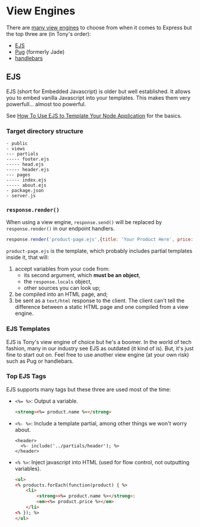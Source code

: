 # View Engines
There are [many view engines](https://expressjs.com/en/resources/template-engines.html) to choose from when it comes to Express but the top three are (in Tony's order):
- [EJS](https://ejs.co/)
- [Pug](https://github.com/pugjs/pug) (formerly Jade)
- [handlebars](https://github.com/pillarjs/hbs)

## EJS
EJS (short for Embedded Javascript) is older but well established. It allows you to embed vanilla Javascript into your templates. This makes them very powerfull... almost too powerful.

See [How To Use EJS to Template Your Node Application](https://www.digitalocean.com/community/tutorials/how-to-use-ejs-to-template-your-node-application) for the basics.

### Target directory structure

```
- public
- views
--- partials
----- footer.ejs
----- head.ejs
----- header.ejs
--- pages
----- index.ejs
----- about.ejs
- package.json
- server.js
```

### `response.render()`
When using a view engine, `response.send()` will be replaced by `response.render()` in our endpoint handlers.

```js
response.render('product-page.ejs',{title: 'Your Product Here', price: 9.99});
```

`product-page.ejs` is the template, which probably includes partial templates inside it, that will: 
1. accept variables from your code from:
    - its second argument, which **must be an object**,
    - the `response.locals` object,
    - other sources you can look up;
2. be compiled into an HTML page, and;
3. be sent as a `text/html` response to the client. The client can't tell the difference between a static HTML page and one compiled from a view engine.

### EJS Templates
EJS is Tony's view engine of choice but he's a boomer. In the world of tech fashion, many in our industry see EJS as outdated (it kind of is). But, it's just fine to start out on. Feel free to use another view engine (at your own risk) such as Pug or handlebars.

### Top EJS Tags
EJS supports many tags but these three are used most of the time:
- `<%= %>`: Output a variable.

    ```html
    <strong><%= product.name %></strong>
    ```
- `<%- %>`: Include a template partial, among other things we won't worry about.
    
    ```
    <header>
      <%- include('../partials/header'); %>
    </header>
    ```

- `<% %>`: Inject javascript into HTML (used for flow control, not outputting variables).

    ```html
    <ul>
    <% products.forEach(function(product) { %>
        <li>
            <strong><%= product.name %></strong>: 
            <em><%= product.price %></em>
        </li>
    <% }); %>
    </ul>
    ```
